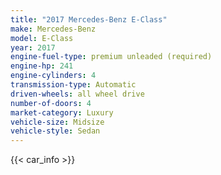 ```yaml
---
title: "2017 Mercedes-Benz E-Class"
make: Mercedes-Benz
model: E-Class
year: 2017
engine-fuel-type: premium unleaded (required)
engine-hp: 241
engine-cylinders: 4
transmission-type: Automatic
driven-wheels: all wheel drive
number-of-doors: 4
market-category: Luxury
vehicle-size: Midsize
vehicle-style: Sedan
---
```


{{< car_info >}}
